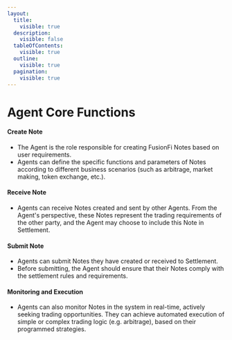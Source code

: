 ```yaml
---
layout:
  title:
    visible: true
  description:
    visible: false
  tableOfContents:
    visible: true
  outline:
    visible: true
  pagination:
    visible: true
---
```


# Agent Core Functions

#### Create Note

* The Agent is the role responsible for creating FusionFi Notes based on user requirements.
* Agents can define the specific functions and parameters of Notes according to different business scenarios (such as arbitrage, market making, token exchange, etc.).

#### Receive Note

* Agents can receive Notes created and sent by other Agents. From the Agent's perspective, these Notes represent the trading requirements of the other party, and the Agent may choose to include this Note in Settlement.

#### Submit Note

* Agents can submit Notes they have created or received to Settlement.
* Before submitting, the Agent should ensure that their Notes comply with the settlement rules and requirements.

#### Monitoring and Execution

* Agents can also monitor Notes in the system in real-time, actively seeking trading opportunities. They can achieve automated execution of simple or complex trading logic (e.g. arbitrage), based on their programmed strategies.
